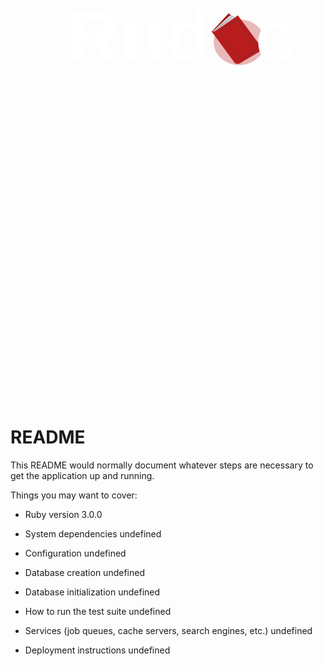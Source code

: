 <div>
    <style>@import url('https://fonts.googleapis.com/css2?family=Montserrat:wght@700&display=swap'); 
    text{ font-family: 'Montserrat', sans-serif;}</style>
    <svg viewBox="0 0 213 75" fill="none" xmlns="http://www.w3.org/2000/svg" style="width: 100%; height: 30vh;">
        <path 
            opacity="0.3" 
            d="M154.7 62.9999C164.255 62.9999 172 56.1035 172 47.5964C172 39.0892 164.255 32.1927 154.7 32.1927C145.146 32.1927 137.4 39.0892 137.4 47.5964C137.4 56.1035 145.146 62.9999 154.7 62.9999Z" 
            fill="#B91C1C">
        </path>
        <path 
            d="M147.595 28L136.077 40.444L153.124 58.358L164.49 46.461L147.595 28Z" 
            fill="#B91C1C">
        </path>
        <path 
            opacity="0.1" d="M147.595 28L136.077 40.444L153.124 58.358L164.49 46.461L147.595 28Z" 
            fill="black">
        </path>
        <path 
            d="M136.538 40.5809C136.792 40.1725 137.108 39.7969 137.477 39.4644L148.056 29.9145C148.056 29.9145 151.742 29.3676 152.51 31.0085L138.995 40.8544L136.538 40.5809Z"
            fill="#F2F2F2">
        </path>
        <path 
            d="M136 40.3758L151.665 61.7084C151.665 61.7084 153.201 62.6656 154.737 62.1187L170.787 52.478L153.739 29.5043L138.381 40.1706L136 40.3758Z" 
            fill="#B91C1C">
        </path>
        <path 
            d="M151.824 32.8333L141.993 39.1227L142.139 39.3027L151.969 33.0132L151.824 32.8333Z" 
            fill="#3F3D56">
        </path>
        <path 
            d="M141.863 41.4769L141.656 41.5992L154.557 58.9662L154.764 58.8439L141.863 41.4769Z" 
            fill="#3F3D56">
        </path>
        <path 
            d="M166.565 52.5239L156.124 59.3641L156.271 59.5427L166.712 52.7025L166.565 52.5239Z"
            fill="#3F3D56">
        </path>
        <path 
            d="M153.687 33.1332L153.483 33.2597L166.845 50.3532L167.049 50.2266L153.687 33.1332Z" 
            fill="#3F3D56">
        </path>
        <path 
            d="M149.56 29.7789L137.407 39.71L137.511 39.8107L149.664 29.8796L149.56 29.7789Z"
            fill="#3F3D56">
        </path>
        <path 
            d="M150.573 29.864L137.871 39.8479L137.973 39.9505L150.674 29.9666L150.573 29.864Z" 
            fill="#3F3D56">
        </path>
        <path 
            d="M151.367 30.063L138.182 39.8488L138.28 39.9539L151.465 30.1681L151.367 30.063Z"
            fill="#3F3D56">
        </path>
        <text 
            x="54.5%" 
            y="81%" 
            text-anchor="middle" 
            fill="white" 
            style="font-size: 3.5em;text-anchor: middle;letter-spacing: 1px;font-weight: 700;">
            Rud&nbsp;&nbsp;c
        </text>
    </svg>
</div>

# README

This README would normally document whatever steps are necessary to get the
application up and running.

Things you may want to cover:

* Ruby version
3.0.0

* System dependencies
undefined

* Configuration
undefined

* Database creation
undefined

* Database initialization
undefined

* How to run the test suite
undefined

* Services (job queues, cache servers, search engines, etc.)
undefined

* Deployment instructions
undefined
